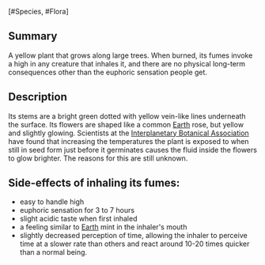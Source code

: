 [#Species, #Flora]

## Summary

A yellow plant that grows along large trees. When burned, its fumes invoke a high in any creature that inhales it, and there are no physical long-term consequences other than the euphoric sensation people get.

## Description

Its stems are a bright green dotted with yellow vein-like lines underneath the surface. Its flowers are shaped like a common [Earth](../../Planets/Earth.md) rose, but yellow and slightly glowing. Scientists at the [Interplanetary Botanical Association](../../Locations/Interplanetary%20Botanical%20Association.md) have found that increasing the temperatures the plant is exposed to when still in seed form just before it germinates causes the fluid inside the flowers to glow brighter. The reasons for this are still unknown.

## Side-effects of inhaling its fumes:
- easy to handle high
- euphoric sensation for 3 to 7 hours
- slight acidic taste when first inhaled
- a feeling similar to [Earth](../../Planets/Earth.md) mint in the inhaler's mouth
- slightly decreased perception of time, allowing the inhaler to perceive time at a slower rate than others and react around 10-20 times quicker than a normal being.